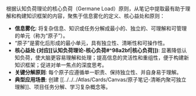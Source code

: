 根据认知负荷理论的核心负荷（Germane Load）原则，从笔记中提取最有助于理解和构建知识框架的内容，聚焦于信息雾化的定义、核心益处和原则：

*   **信息雾化**: 将复杂信息、知识或任务分解成最小的、独立的、可理解和可管理的单元（称为“原子”）。
*   “原子”是雾化后形成的最小单元，具有独立性、清晰性和可操作性。
*   **核心益处 (对应[[认知负荷理论-核心负荷#^98a2bf|核心负荷]])**: 显著降低认知负荷，使大脑更容易理解和处理；提高信息的灵活性和重组性，便于构建新知识框架；促进对单一焦点的深度思考。
*   **关键分解原则**: 每个原子应遵循单一职责、保持独立性、并自身易于理解。
*   **典型应用场景**: 创建 [[../../../Atlas/Cards/Canvas/原子笔记-清晰内聚可独立理解]]、项目任务分解、学习复杂概念等。